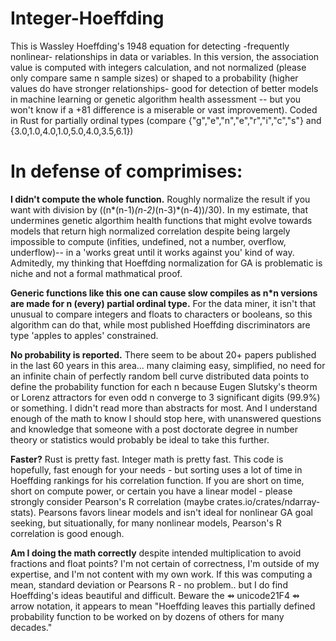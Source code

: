 # Integer-Hoeffding
This is Wassley Hoeffding's 1948 equation for detecting -frequently nonlinear- relationships in data or variables.  In this version, the association value is computed with integers calculation, and not normalized (please only compare same n sample sizes) or shaped to a probability (higher values do have stronger relationships- good for detection of better models in machine learning or genetic algorithm health assessment -- but you won't know if a +81 difference is a miserable or vast improvement). Coded in Rust for partially ordinal types (compare {"g","e","n","e","r","i","c","s"} and {3.0,1.0,4.0,1.0,5.0,4.0,3.5,6.1})
# In defense of comprimises:
**I didn't compute the whole function.**  Roughly normalize the result if you want with division by ((n*(n-1)*(n-2)*(n-3)*(n-4))/30).  In my estimate, that undermines genetic algorthim health functions that might evolve towards models that return high normalized correlation despite being largely impossible to compute (infities, undefined, not a number, overflow, underflow)--  in a 'works great until it works against you' kind of way.  Admitedly, my thinking that Hoeffding normalization for GA is problematic is niche and not a formal mathmatical proof. 

**Generic functions like this one can cause slow compiles as n*n versions are made for n (every) partial ordinal type.**  For the data miner, it isn't that unusual to compare integers and floats to characters or booleans, so this algorithm can do that, while most published Hoeffding discriminators are type 'apples to apples' constrained.    

**No probability is reported.**  There seem to be about 20+ papers published in the last 60 years in this area... many claiming easy, simplified, no need for an infinite chain of perfectly random bell curve distributed data points to define the probability function for each n because Eugen Slutsky's theorm or Lorenz attractors for even odd n converge to 3 significant digits (99.9%) or something.  I didn't read more than abstracts for most.  And I understand enough of the math to know I should stop here, with unanswered questions and knowledge that someone with a post doctorate degree in number theory or statistics would probably be ideal to take this further.   

**Faster?**  Rust is pretty fast.  Integer math is pretty fast.  This code is hopefully, fast enough for your needs - but sorting uses a lot of time in Hoeffding rankings for his correlation function.  If you are short on time, short on compute power, or certain you have a linear model - please strongly consider Pearson's R correlation (maybe crates.io/crates/ndarray-stats).  Pearsons favors linear models and isn't ideal for nonlinear GA goal seeking, but situationally, for many nonlinear models, Pearson's R correlation is good enough. 

**Am I doing the math correctly** despite intended multiplication to avoid fractions and float points?  I'm not certain of correctness, I'm outside of my expertise, and I'm not content with my own work.  If this was computing a mean, standard deviation or Pearsons R - no problem.. but I do find Hoeffding's ideas beautiful and difficult.  Beware the ⇴ unicode21F4 ⇴ arrow notation, it appears to mean "Hoeffding leaves this partially defined probability function to be worked on by dozens of others for many decades."
